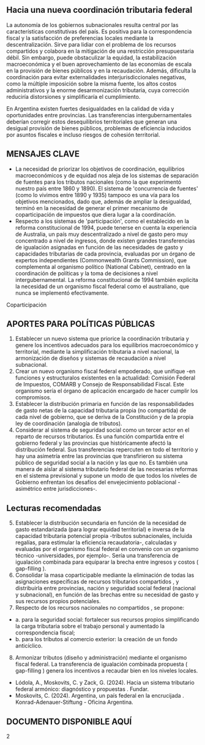 ## Hacia una nueva coordinación tributaria federal

<!-- image -->

La autonomía de los gobiernos subnacionales resulta central por las características constitutivas del país. Es positiva para la correspondencia fiscal y la satisfacción de preferencias locales mediante la descentralización. Sirve para lidiar con el problema de los recursos compartidos y colabora en la mitigación de una restricción presupuestaria débil. Sin embargo, puede obstaculizar la equidad, la estabilización macroeconómica y el buen aprovechamiento de las economías de escala en la provisión de bienes públicos y en la recaudación. Además, dificulta la coordinación para evitar externalidades interjurisdiccionales negativas, como la múltiple imposición sobre la misma fuente, los altos costos administrativos y la enorme desarmonización tributaria, cuya corrección reduciría distorsiones y simplificaría el cumplimiento.

<!-- image -->

En Argentina existen fuertes desigualdades en la calidad de vida y oportunidades entre provincias. Las transferencias intergubernamentales deberían corregir estos desequilibrios territoriales que generan una desigual provisión de bienes públicos, problemas de eficiencia inducidos por asuntos fiscales e incluso riesgos de cohesión territorial.

## MENSAJES CLAVE

- La necesidad de priorizar los objetivos de coordinación, equilibrios macroeconómicos y de equidad nos aleja de los sistemas de separación de fuentes para los tributos nacionales (como la que experimentó nuestro país entre 1860 y 1890). El sistema de 'concurrencia de fuentes' (como lo vivimos entre 1890 y 1935) tampoco es una vía para los objetivos mencionados, dado que, además de ampliar la desigualdad, terminó en la necesidad de generar el primer mecanismo de coparticipación de impuestos que diera lugar a la coordinación.
- Respecto a los sistemas de 'participación', como el establecido en la reforma constitucional de 1994, puede tenerse en cuenta la experiencia de Australia, un país muy descentralizado a nivel de gasto pero muy concentrado a nivel de ingresos, donde existen grandes transferencias de igualación asignadas en función de las necesidades de gasto y capacidades tributarias de cada provincia, evaluadas por un órgano de expertos independientes (Commonwealth Grants Commission), que complementa al organismo político (National Cabinet), centrado en la coordinación de políticas y la toma de decisiones a nivel intergubernamental. La reforma constitucional de 1994 también explicita la necesidad de un organismo fiscal federal como el australiano, que nunca se implementó efectivamente.

Coparticipación

## APORTES PARA POLÍTICAS PÚBLICAS

1. Establecer un nuevo sistema que priorice la coordinación  tributaria y  genere  los  incentivos  adecuados para los equilibrios macroeconómico y territorial, mediante la simplificación tributaria a nivel nacional, la armonización de diseños y sistemas de recaudación a nivel subnacional.
2. Crear un nuevo organismo fiscal federal empoderado, que  unifique  -en  funciones  y  estructuralos existentes en la actualidad: Comisión Federal de Impuestos, COMARB y Consejo de Responsabilidad Fiscal. Este organismo sería el órgano de aplicación encargado de hacer cumplir los compromisos.
3. Establecer la distribución primaria en función de las responsabilidades de gasto netas de la capacidad tributaria propia (no compartida) de cada nivel de gobierno, que se deriva de la Constitución y de la propia ley de coordinación (analogía de tributos).
4. Considerar al sistema de seguridad social como un tercer actor en el reparto de recursos tributarios. Es  una  función compartida entre el gobierno federal y las provincias que históricamente afectó la distribución federal. Sus transferencias repercuten en todo el territorio y hay una asimetría entre las provincias que transfirieron su sistema público de seguridad social a la nación y las que no. Es también una manera de aislar al sistema tributario federal de las necesarias reformas en el sistema previsional y supone un modo de que todos los niveles de Gobierno  enfrentan  los  desafíos  del  envejecimiento poblacional -asimétrico entre jurisdicciones-.

## Lecturas recomendadas

<!-- image -->

5. Establecer la distribución secundaria en función de la  necesidad  de  gasto  estandarizada  (para  lograr equidad  territorial)  e  inversa  de  la  capacidad  tributaria  potencial  propia -tributos  subnacionales, incluida regalías, para estimular la eficiencia recaudatoria-, calculadas y evaluadas por el organismo fiscal  federal  en  convenio con un organismo técnico -universidades, por ejemplo-. Sería una transferencia de igualación combinada para equiparar la brecha entre ingresos y costos ( gap-filling ).
6. Consolidar la masa coparticipable mediante la eliminación  de  todas  las  asignaciones  específicas de recursos tributarios compartidos ,  y  distribuirla entre  provincias,  nación  y  seguridad  social  federal (nacional y subnacional), en función de las brechas entre su necesidad de gasto y sus recursos propios potenciales.
7. Respecto de los recursos nacionales no compartidos , se propone:
- a. para la  seguridad  social:  fortalecer  sus  recursos propios simplificando la carga tributaria sobre el trabajo personal y aumentado la correspondencia fiscal;
- b. para los tributos al comercio exterior: la creación de un fondo anticíclico.
8. Armonizar  tributos  (diseño  y  administración)  mediante  el  organismo  fiscal  federal. La  transferencia  de  igualación  combinada propuesta ( gap-filling ) genera los incentivos a recaudar bien en los niveles locales.
- Lódola, A., Moskovits, C. y Zack, G. (2024). Hacia un sistema tributario federal armónico: diagnóstico y propuestas . Fundar.
- Moskovits, C. (2024). Argentina, un país federal en la encrucijada . Konrad-Adenauer-Stiftung - Oficina Argentina.

## DOCUMENTO DISPONIBLE AQUÍ

2